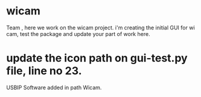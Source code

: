 # wicam
Team , here we work on the wicam project.
i'm creating the initial GUI for wi cam, test the package and update your part of work here.


# update the icon path on gui-test.py file, line no 23.

USBIP Software added in path Wicam.
